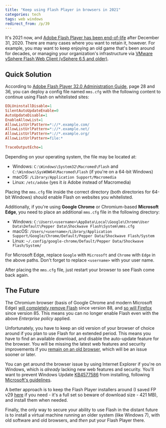 ```yaml
---
title: "Keep using Flash Player in browsers in 2021"
categories: tech
tags: web windows
redirect_from: /p/39
---
```


It's 2021 now, and [Adobe Flash Player has been end-of-life][1] after December 31, 2020. There are many cases where you want to retain it, however. For example, you may want to keep enjoying an old game that's been around for decades, or managing your organization's infrastructure via [VMware vSphere Flash Web Client (vSphere 6.5 and older)][2].

## Quick Solution

According to [Adobe Flash Player 32.0 Administration Guide][3], page 28 and 36, you can deploy a config file named `mms.cfg` with the following content to continue using Flash on whitelisted sites:

```ini
EOLUninstallDisable=1
SilentAutoUpdateEnable=0
AutoUpdateDisable=1
EnableAllowList=1
AllowListUrlPattern=*://*.example.com/
AllowListUrlPattern=*://*.example.net/
AllowListUrlPattern=*://*.example.org/
AllowListUrlPattern=file:*

TraceOutputEcho=1
```

Depending on your operating system, the file may be located at:

- Windows: `C:\Windows\System32\Macromed\Flash` and `C:\Windows\SysWOW64\Macromed\Flash` (if you're on a 64-bit Windows)
- macOS: `/Library/Application Support/Macromedia`
- Linux: `/etc/adobe` (yes it *is* Adobe instead of Macromedia)

Placing the `mms.cfg` file inside the correct directory (both directories for 64-bit Windows) should enable Flash on websites you whitelisted.

Additionally, if you're using **Google Chrome** or Chromium-based **Microsoft Edge**, you need to place an additional `mms.cfg` file in the following directory:

- Windows: `C:\Users\<username>\AppData\Local\Google\Chrome\User Data\Default\Pepper Data\Shockwave Flash\System\mms.cfg`
- macOS: `/Users/<username>/Library/Application Support/Google/Chrome/Default/Pepper Data/Shockwave Flash/System`
- Linux: `~/.config/google-chrome/Default/Pepper Data/Shockwave Flash/System/`

For Microsoft Edge, replace `Google` with `Microsoft` and `Chrome` with `Edge` in the above paths. Don't forget to replace `<username>` with your user name.

After placing the `mms.cfg` file, just restart your browser to see Flash come back again.

## The Future

The Chromium browser (basis of Google Chrome and modern Microsoft Edge) [will completely remove Flash][4] since version 88, and [so will Firefox][5] since version 85. This means you can no longer enable Flash even with the above *Enterprise policy* applied.

Unfortunately, you have to keep an old version of your browser of choice around if you plan to use Flash for an extended period. This means you have to find an available download, and disable the auto-update feature for the browser. You will be missing the latest web features and security improvements if you [remain on an old browser][6], which will be an issue sooner or later.

You can get around the browser issue by using Internet Explorer if you're on Windows, which is *already* lacking new web features and security. You'll want to prevent Windows Update [KB4577586][7] from installing, following [Microsoft's guidelines][8].

A better approach is to keep the Flash Player installers around (I saved FP v29 [here][9] if you need - it's a full set so beware of download size - 421 MB), and install them when needed.

Finally, the only way to secure your ability to use Flash in the distant future is to install a virtual machine running an older system (like Windows 7), with old software and old browsers, and *then* put your Flash Player there.


  [1]: https://www.adobe.com/products/flashplayer/end-of-life.html
  [2]: https://kb.vmware.com/s/article/78589
  [3]: https://www.adobe.com/content/dam/acom/en/devnet/flashplayer/articles/flash_player_admin_guide/pdf/latest/flash_player_32_0_admin_guide.pdf
  [4]: https://www.chromium.org/flash-roadmap#TOC-Flash-Support-Removed-from-Chromium-Target:-Chrome-88---Jan-2021-
  [5]: https://developer.mozilla.org/en-US/docs/Plugins/Roadmap#schedule
  [6]: https://browser-update.org/
  [7]: https://www.catalog.update.microsoft.com/search.aspx?q=4577586
  [8]: https://support.microsoft.com/en-us/help/3183922/how-to-temporarily-prevent-a-windows-update-from-reinstalling-in-windo
  [9]: https://download.ibugone.com/fp_29.0.0.171_archive.zip